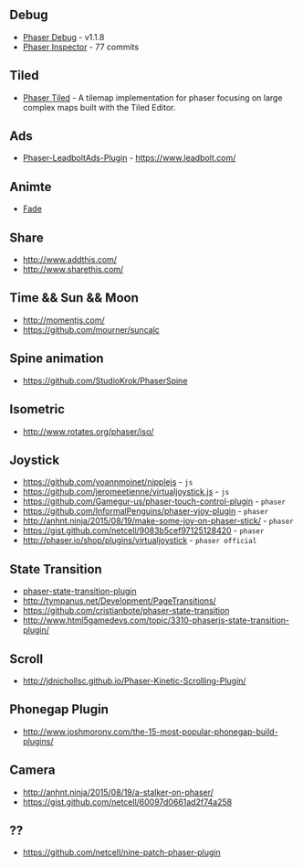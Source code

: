 ## Debug
- [Phaser Debug](https://github.com/englercj/phaser-debug) - v1.1.8
- [Phaser Inspector](https://github.com/netcell/phaser-inspector) - 77 commits

## Tiled
- [Phaser Tiled](https://github.com/englercj/phaser-tiled) - A tilemap implementation for phaser focusing on large complex maps built with the Tiled Editor.

## Ads
- [Phaser-LeadboltAds-Plugin](https://github.com/Raiper34/Phaser-LeadboltAds-Plugin) - https://www.leadbolt.com/

## Animte
- [Fade](https://github.com/satanas/phaser-fade-plugin)

## Share
- http://www.addthis.com/
- http://www.sharethis.com/

## Time && Sun && Moon
- http://momentjs.com/
- https://github.com/mourner/suncalc

## Spine animation
- https://github.com/StudioKrok/PhaserSpine

## Isometric
- http://www.rotates.org/phaser/iso/

## Joystick
- https://github.com/yoannmoinet/nipplejs - `js`
- https://github.com/jeromeetienne/virtualjoystick.js - `js`
- https://github.com/Gamegur-us/phaser-touch-control-plugin - `phaser`
- https://github.com/InformalPenguins/phaser-vjoy-plugin - `phaser`
- http://anhnt.ninja/2015/08/19/make-some-joy-on-phaser-stick/ - `phaser`
- https://gist.github.com/netcell/9083b5cef97125128420 - `phaser`
- http://phaser.io/shop/plugins/virtualjoystick - `phaser official`

## State Transition
- [phaser-state-transition-plugin](https://github.com/aaccurso/phaser-state-transition-plugin)
- http://tympanus.net/Development/PageTransitions/
- https://github.com/cristianbote/phaser-state-transition
- http://www.html5gamedevs.com/topic/3310-phaserjs-state-transition-plugin/

## Scroll
- http://jdnichollsc.github.io/Phaser-Kinetic-Scrolling-Plugin/

## Phonegap Plugin
- http://www.joshmorony.com/the-15-most-popular-phonegap-build-plugins/

## Camera
- http://anhnt.ninja/2015/08/19/a-stalker-on-phaser/
- https://gist.github.com/netcell/60097d0661ad2f74a258

## ??
- https://github.com/netcell/nine-patch-phaser-plugin
